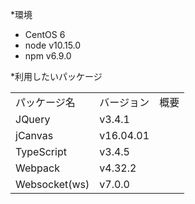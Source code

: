 *環境
<ul>
  <li>CentOS 6</li>
  <li>node v10.15.0</li>
  <li>npm  v6.9.0</li>
</ul>

*利用したいパッケージ
<table>
  <tr><td>パッケージ名</td><td>バージョン</td><td>概要</td></tr>
  <tr><td>JQuery</td><td>v3.4.1</td><td></td></tr>
  <tr><td>jCanvas</td><td>v16.04.01</td><td></td></tr>
  <tr><td>TypeScript</td><td>v3.4.5</td><td></td></tr>
  <tr><td>Webpack</td><td>v4.32.2</td><td></td></tr>
  <tr><td>Websocket(ws)</td><td>v7.0.0</td><td></td></tr>
</table>



